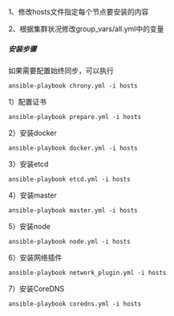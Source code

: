 1、修改hosts文件指定每个节点要安装的内容

2、根据集群状况修改group_vars/all.yml中的变量

##### 安装步骤
如果需要配置始终同步，可以执行
```
ansible-playbook chrony.yml -i hosts
```

1）配置证书
```
ansible-playbook prepare.yml -i hosts
```

2）安装docker
```
ansible-playbook docker.yml -i hosts
```

3）安装etcd
```
ansible-playbook etcd.yml -i hosts
```

4）安装master
```
ansible-playbook master.yml -i hosts
```

5）安装node
```
ansible-playbook node.yml -i hosts
```

6）安装网络插件
```
ansible-playbook network_plugin.yml -i hosts
```

7）安装CoreDNS
```
ansible-playbook coredns.yml -i hosts
```


